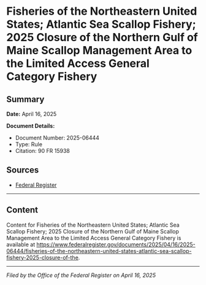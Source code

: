 # Fisheries of the Northeastern United States; Atlantic Sea Scallop Fishery; 2025 Closure of the Northern Gulf of Maine Scallop Management Area to the Limited Access General Category Fishery

## Summary

**Date:** April 16, 2025

**Document Details:**
- Document Number: 2025-06444
- Type: Rule
- Citation: 90 FR 15938

## Sources
- [Federal Register](https://www.federalregister.gov/documents/2025/04/16/2025-06444/fisheries-of-the-northeastern-united-states-atlantic-sea-scallop-fishery-2025-closure-of-the)

---

## Content

Content for Fisheries of the Northeastern United States; Atlantic Sea Scallop Fishery; 2025 Closure of the Northern Gulf of Maine Scallop Management Area to the Limited Access General Category Fishery is available at https://www.federalregister.gov/documents/2025/04/16/2025-06444/fisheries-of-the-northeastern-united-states-atlantic-sea-scallop-fishery-2025-closure-of-the.

---

*Filed by the Office of the Federal Register on April 16, 2025*
